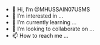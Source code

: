 - 👋 Hi, I’m @MHUSSAIN07USMS
- 👀 I’m interested in ...
- 🌱 I’m currently learning ...
- 💞️ I’m looking to collaborate on ...
- 📫 How to reach me ...

<!---
MHUSSAIN07USMS/MHUSSAIN07USMS is a ✨ special ✨ repository because its `README.md` (this file) appears on your GitHub profile.
You can click the Preview link to take a look at your changes.
--->
